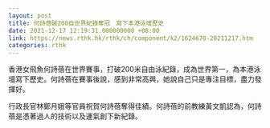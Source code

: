 ```yaml
---
layout: post
title: 何詩蓓破200自世界紀錄奪冠　寫下本港泳壇歷史
date: 2021-12-17 12:19:31.000000000 +08:00
link: https://news.rthk.hk/rthk/ch/component/k2/1624670-20211217.htm
categories: rthk
---
```


香港女飛魚何詩蓓在世界賽事，打破200米自由泳紀錄，成為世界第一，為本港泳壇寫下歷史。何詩蓓在賽事後說，感到非常高興，她說自己只是專注目標，盡力發揮好。

行政長官林鄭月娥等官員祝賀何詩蓓奪得佳績。何詩蓓的前教練黃文凱認為，何詩蓓是憑著過人的技術以及運氣創下新紀錄。
